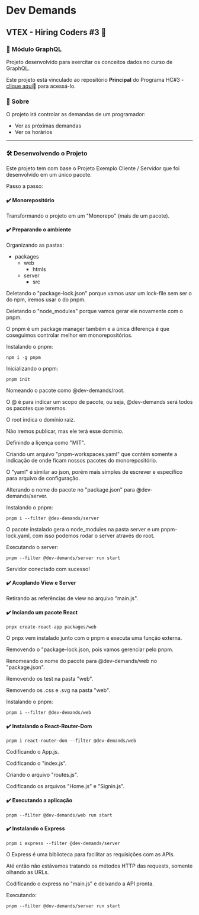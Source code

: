 # Dev Demands

## VTEX - Hiring Coders #3 🚀

### 📌 Módulo GraphQL

Projeto desenvolvido para exercitar os conceitos dados no curso de GraphQL.

Este projeto está vinculado ao repositório **Principal** do Programa HC#3 - [clique aqui](https://github.com/brseghese/vtex-hiring-coders-3/tree/main/d2_graphql)🔗 para acessá-lo.

### 📍 Sobre

O projeto irá controlar as demandas de um programador:

- Ver as próximas demandas
- Ver os horários

---

### 🛠️ Desenvolvendo o Projeto

Este projeto tem com base o Projeto Exemplo Cliente / Servidor que foi desenvolvido em um único pacote.

Passo a passo:

#### ✔️​ Monorepositório

Transformando o projeto em um "Monorepo" (mais de um pacote).

#### ✔️​ Preparando o ambiente

Organizando as pastas:

- packages
  - web
    - htmls
  - server
    - src

Deletando o "package-lock.json" porque vamos usar um lock-file sem ser o do npm, iremos usar o do pnpm.

Deletando o "node_modules" porque vamos gerar ele novamente com o pnpm.

O pnpm é um package manager também e a única diferença é que coseguimos controlar melhor em monorepositórios.

Instalando o pnpm:

```
npm i -g pnpm
```

Inicializando o pnpm:

```
pnpm init
```

Nomeando o pacote como @dev-demands/root.

O @ é para indicar um scopo de pacote, ou seja, @dev-demands será todos os pacotes que teremos.

O root indica o domínio raiz.

Não iremos publicar, mas ele terá esse domínio.

Definindo a liçença como "MIT".

Criando um arquivo "pnpm-workspaces.yaml" que contém somente a indicação de onde ficam nossos pacotes do monorepositório.

O "yaml" é similar ao json, porém mais simples de escrever e específico para arquivo de configuração.

Alterando o nome do pacote no "package.json" para @dev-demands/server.

Instalando o pnpm:

```
pnpm i --filter @dev-demands/server
```

O pacote instalado gera o node_modules na pasta server e um pnpm-lock.yaml, com isso podemos rodar o server através do root.

Executando o server:

```
pnpm --filter @dev-demands/server run start
```

Servidor conectado com sucesso!

#### ✔️ Acoplando View e Server

Retirando as referências de view no arquivo "main.js".

#### ✔️ Inciando um pacote React

```
pnpx create-react-app packages/web
```

O pnpx vem instalado junto com o pnpm e executa uma função externa.

Removendo o "package-lock.json, pois vamos gerenciar pelo pnpm.

Renomeando o nome do pacote para @dev-demands/web no "package.json".

Removendo os test na pasta "web".

Removendo os .css e .svg na pasta "web".

Instalando o pnpm:

```
pnpm i --filter @dev-demands/web
```

#### ✔️ Instalando o React-Router-Dom

```
pnpm i react-router-dom --filter @dev-demands/web
```

Codificando o App.js.

Codificando o "index.js".

Criando o arquivo "routes.js".

Codificando os arquivos "Home.js" e "Signin.js".

#### ✔️ Executando a aplicação

```
pnpm --filter @dev-demands/web run start
```

#### ✔️ Instalando o Express

```
pnpm i express --filter @dev-demands/server
```

O Express é uma biblioteca para facilitar as requisições com as APIs.

Até então não estávamos tratando os métodos HTTP das requests, somente olhando as URLs.

Codificando o express no "main.js" e deixando a API pronta.

Executando:

```
pnpm --filter @dev-demands/server run start
```
